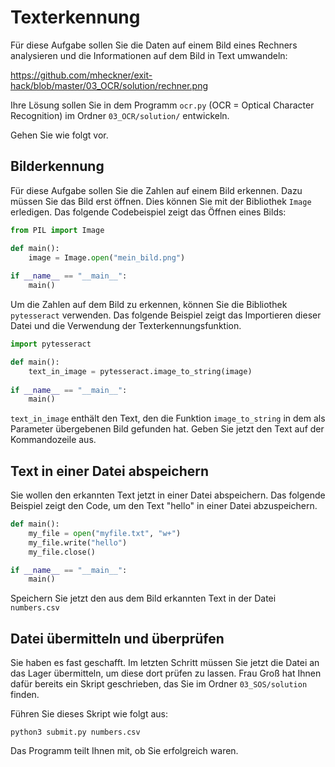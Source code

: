 # Texterkennung
Für diese Aufgabe sollen Sie die Daten auf einem Bild eines Rechners analysieren und die Informationen auf dem Bild in Text umwandeln:

https://github.com/mheckner/exit-hack/blob/master/03_OCR/solution/rechner.png

Ihre Lösung sollen Sie in dem Programm `ocr.py` (OCR = Optical Character Recognition) im Ordner `03_OCR/solution/` entwickeln.

Gehen Sie wie folgt vor.

## Bilderkennung
Für diese Aufgabe sollen Sie die Zahlen auf einem Bild erkennen. Dazu müssen Sie das Bild erst öffnen. Dies können Sie mit der Bibliothek `Image` erledigen. Das folgende Codebeispiel zeigt das Öffnen eines Bilds:

```python
from PIL import Image

def main():
    image = Image.open("mein_bild.png")
    
if __name__ == "__main__":
    main()
```

Um die Zahlen auf dem Bild zu erkennen, können Sie die Bibliothek `pytesseract` verwenden. Das folgende Beispiel zeigt das Importieren dieser Datei und die Verwendung der Texterkennungsfunktion.

```python
import pytesseract

def main():
    text_in_image = pytesseract.image_to_string(image)
    
if __name__ == "__main__":
    main()
```
`text_in_image` enthält den Text, den die Funktion `image_to_string` in dem als Parameter übergebenen Bild gefunden hat. Geben Sie jetzt den Text auf der Kommandozeile aus.

## Text in einer Datei abspeichern
Sie wollen den erkannten Text jetzt in einer Datei abspeichern. Das folgende Beispiel zeigt den Code, um den Text "hello" in einer Datei abzuspeichern.

```python
def main():
    my_file = open("myfile.txt", "w+")
    my_file.write("hello")
    my_file.close()

if __name__ == "__main__":
    main()
```
Speichern Sie jetzt den aus dem Bild erkannten Text in der Datei `numbers.csv`


## Datei übermitteln und überprüfen
Sie haben es fast geschafft. Im letzten Schritt müssen Sie jetzt die Datei an das Lager übermitteln, um diese dort prüfen zu lassen. Frau Groß hat Ihnen dafür bereits ein Skript geschrieben, das Sie im Ordner `03_SOS/solution` finden.

Führen Sie dieses Skript wie folgt aus:
```shell
python3 submit.py numbers.csv
```
Das Programm teilt Ihnen mit, ob Sie erfolgreich waren.


